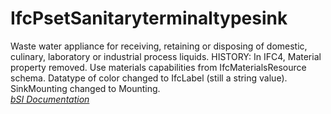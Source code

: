 IfcPsetSanitaryterminaltypesink
===============================
Waste water appliance for receiving, retaining or disposing of domestic,
culinary, laboratory or industrial process liquids. HISTORY: In IFC4, Material
property removed. Use materials capabilities from IfcMaterialsResource schema.
Datatype of color changed to IfcLabel (still a string value). SinkMounting
changed to Mounting.  
[ _bSI
Documentation_](https://standards.buildingsmart.org/IFC/DEV/IFC4_2/FINAL/HTML/schema/ifcplumbingfireprotectiondomain/pset/pset_sanitaryterminaltypesink.htm)


